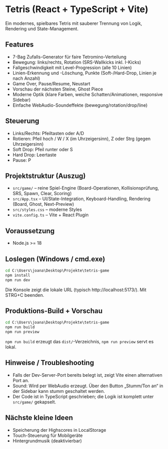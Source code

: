 # Tetris (React + TypeScript + Vite)

Ein modernes, spielbares Tetris mit sauberer Trennung von Logik, Rendering und State-Management.

## Features
- 7-Bag Zufalls-Generator für faire Tetromino-Verteilung
- Bewegung: links/rechts, Rotation (SRS-Wallkicks inkl. I-Kicks)
- Fallgeschwindigkeit mit Level-Progression (alle 10 Linien)
- Linien-Erkennung und -Löschung, Punkte (Soft-/Hard-Drop, Linien je nach Anzahl)
- Game Over, Pause/Resume, Neustart
- Vorschau der nächsten Steine, Ghost Piece
- Moderne Optik (klare Farben, weiche Schatten/Animationen, responsive Sidebar)
- Einfache WebAudio-Soundeffekte (bewegung/rotation/drop/line)

## Steuerung
- Links/Rechts: Pfeiltasten oder A/D
- Rotieren: Pfeil hoch / W / X (im Uhrzeigersinn), Z oder Strg (gegen Uhrzeigersinn)
- Soft Drop: Pfeil runter oder S
- Hard Drop: Leertaste
- Pause: P

## Projektstruktur (Auszug)
- `src/game/` – reine Spiel-Engine (Board-Operationen, Kollisionsprüfung, SRS, Spawn, Clear, Scoring)
- `src/App.tsx` – UI/State-Integration, Keyboard-Handling, Rendering (Board, Ghost, Next-Preview)
- `src/styles.css` – moderne Styles
- `vite.config.ts` – Vite + React Plugin

## Voraussetzung
- Node.js >= 18

## Loslegen (Windows / cmd.exe)
```cmd
cd C:\Users\joana\Desktop\Projekte\tetris-game
npm install
npm run dev
```
Die Konsole zeigt die lokale URL (typisch http://localhost:5173/). Mit STRG+C beenden.

## Produktions-Build + Vorschau
```cmd
cd C:\Users\joana\Desktop\Projekte\tetris-game
npm run build
npm run preview
```
`npm run build` erzeugt das `dist/`-Verzeichnis, `npm run preview` servt es lokal.

## Hinweise / Troubleshooting
- Falls der Dev-Server-Port bereits belegt ist, zeigt Vite einen alternativen Port an.
- Sound: Wird per WebAudio erzeugt. Über den Button „Stumm/Ton an“ in der Sidebar kann stumm geschaltet werden.
- Der Code ist in TypeScript geschrieben; die Logik ist komplett unter `src/game/` gekapselt.

## Nächste kleine Ideen
- Speicherung der Highscores in LocalStorage
- Touch-Steuerung für Mobilgeräte
- Hintergrundmusik (deaktivierbar)

